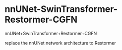 # nnUNet-SwinTransformer-Restormer-CGFN
nnUNet+SwinTransformer+Restormer+CGFN 

replace the nnUNet network architecture to Restormer

